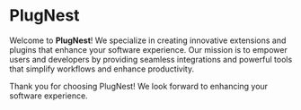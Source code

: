 # PlugNest

Welcome to **PlugNest**! We specialize in creating innovative extensions and plugins that enhance your software experience. Our mission is to empower users and developers by providing seamless integrations and powerful tools that simplify workflows and enhance productivity.

Thank you for choosing PlugNest! We look forward to enhancing your software experience.

